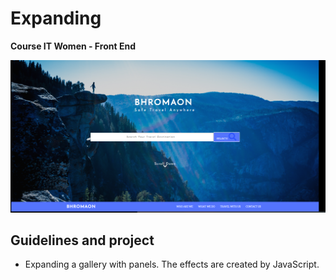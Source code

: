 # Expanding
<b> Course IT Women - Front End </b>
<br>
<p align="center">
  <img src="https://github.com/glauciabierwagen/bhromaon/blob/main/images/readmeimage.png"  heigth="750"/>
</p>

## Guidelines and project
- Expanding a gallery with panels. The effects are created by JavaScript. 




